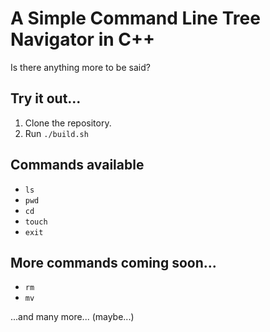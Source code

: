 # A Simple Command Line Tree Navigator in C++

Is there anything more to be said?

## Try it out...

1. Clone the repository.
1. Run `./build.sh`

## Commands available

* `ls`
* `pwd`
* `cd`
* `touch`
* `exit`

## More commands coming soon...

* `rm`
* `mv`

...and many more... (maybe...)

